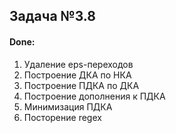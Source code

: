 ## Задача №3.8

#### Done:
1. Удаление eps-переходов
2. Построение ДКА по НКА
3. Построение ПДКА по ДКА
4. Построение дополнения к ПДКА
5. Минимизация ПДКА
6. Посторение regex